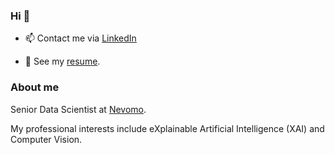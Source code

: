 ### Hi 👋

- 📫 Contact me via [LinkedIn](https://www.linkedin.com/in/alicja-gosiewska/) 

- :page_facing_up: See my [resume](https://github.com/agosiewska/resume).


### About me

Senior Data Scientist at [Nevomo]([https://4semantics.pl/en/](https://www.nevomo.tech/pl/)).

My professional interests include eXplainable Artificial Intelligence (XAI) and Computer Vision.

